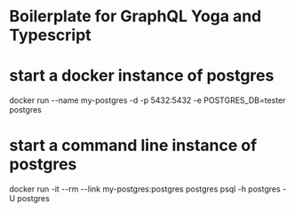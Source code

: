 # Boilerplate for GraphQL Yoga and Typescript

# start a docker instance of postgres

docker run --name my-postgres -d -p 5432:5432 -e POSTGRES_DB=tester postgres

# start a command line instance of postgres

docker run -it --rm --link my-postgres:postgres postgres psql -h postgres -U postgres
